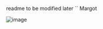 readme to be modified later `` Margot

![image](https://user-images.githubusercontent.com/72498313/177748128-65a1c79c-2faf-4972-8be7-f6ca7dc44b98.png)
